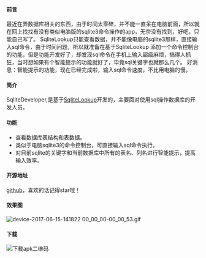 #### 前言
最近在弄数据库相关的东西，由于时间太零碎，并不能一直呆在电脑前面，所以就在网上找找有没有类似电脑版的sqlite3命令操作的app，无奈没有找到，好吧，只能自己写了。
SqliteLookup只能查看数据，并不能像电脑的sqlite3那样，直接输入sql命令，由于时间问题，所以就准备在基于SqliteLookup 添加一个命令控制台的功能，但是功能开发好了，却发现sql命令在手机上输入超级麻烦，搞得人抓狂，当时想如果有个智能提示的功能就好了，毕竟sql关键字也就那么几个。
好消息：智能提示的功能，现在已经完成啦，输入sql命令速度，不比用电脑的慢。

#### 简介
SqliteDeveloper,是基于[SqliteLookup](https://github.com/YeDaxia/SqliteLookup)开发的，主要面对使用sql操作数据库的开发人员。

#### 功能
* 查看数据库表结构和表数据。
* 类似于电脑sqlite3的命令控制台，可直接输入sql命令执行。
* 对目前sqlite的关键字和当前数据库中所有的表名、列名进行智能提示，提高输入效率。

#### 开源地址

[github](https://github.com/pengyuantao/SqliteDeveloper)，喜欢的话记得star哦！

#### 效果图

![device-2017-06-15-141822 00_00_00-00_00_53.gif](http://upload-images.jianshu.io/upload_images/1460021-1599ec8af4f9df0b.gif?imageMogr2/auto-orient/strip)



#### 下载

![下载apk二维码](http://upload-images.jianshu.io/upload_images/1460021-5774f6033c4edde0.png?imageMogr2/auto-orient/strip%7CimageView2/2/w/1240)